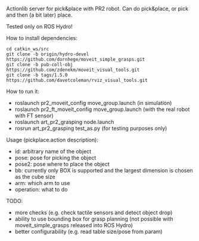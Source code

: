 Actionlib server for pick&place with PR2 robot. Can do pick&place, or pick and then (a bit later) place.

Tested only on ROS Hydro!

How to install dependencies:

```
cd catkin_ws/src
git clone -b origin/hydro-devel https://github.com/dornhege/moveit_simple_grasps.git
git clone -b pub-coll-obj https://github.com/zdenekm/moveit_visual_tools.git
git clone -b tags/1.5.0 https://github.com/davetcoleman/rviz_visual_tools.git
```

How to run it:
 - roslaunch pr2_moveit_config move_group.launch (in simulation)
 - roslaunch pr2_ft_moveit_config move_group.launch (with the real robot with FT sensor)
 - roslaunch art_pr2_grasping node.launch
 - rosrun art_pr2_grasping test_as.py (for testing purposes only)
 
Usage (pickplace.action description):
 - id: arbitrary name of the object
 - pose: pose for picking the object
 - pose2: pose where to place the object
 - bb: currently only BOX is supported and the largest dimension is chosen as the cube size
 - arm: which arm to use
 - operation: what to do
 
TODO:
 - more checks (e.g. check tactile sensors and detect object drop)
 - ability to use bounding box for grasp planning (not possible with moveit_simple_grasps released into ROS Hydro)
 - better configurability (e.g. read table size/pose from param)
